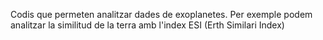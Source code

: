 Codis que permeten analitzar dades de exoplanetes. Per exemple podem analitzar la similitud de la terra amb l'index ESI (Erth Similari Index)
